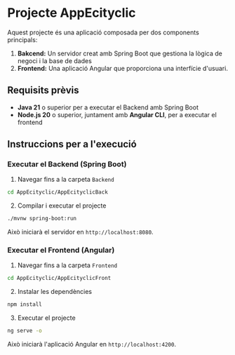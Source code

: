 # Projecte AppEcityclic
Aquest projecte és una aplicació composada per dos components principals:
1. **Bakcend:** Un servidor creat amb Spring Boot que gestiona la lògica de negoci i la base de dades
2. **Frontend:** Una aplicació Angular que proporciona una interfície d'usuari.

## Requisits prèvis
- **Java 21** o superior per a executar el Backend amb Spring Boot
- **Node.js 20** o superior, juntament amb  **Angular CLI**, per a executar el frontend

## Instruccions per a l'execució
### Executar el Backend (Spring Boot)
1. Navegar fins a la carpeta `Backend`
```bash
cd AppEcityclic/AppEcityclicBack
```
2. Compilar i executar el projecte
```bash
./mvnw spring-boot:run
```
Això iniciarà el servidor en `http://localhost:8080`.
### Executar el Frontend (Angular)
1. Navegar fins a la carpeta `Frontend`
```bash
cd AppEcityclic/AppEcityclicFront
```
2. Instalar les dependències
```bash
npm install
```
3. Executar el projecte
```bash
ng serve -o
```
Això iniciarà l'aplicació Angular en `http://localhost:4200`.
